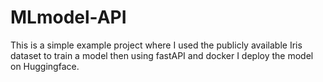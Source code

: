 # MLmodel-API
This is a simple example project where I used the publicly available Iris dataset to train a model then using fastAPI and docker I deploy the model on Huggingface. 
